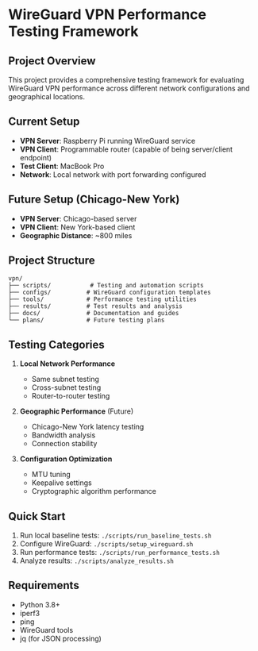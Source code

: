 # WireGuard VPN Performance Testing Framework

## Project Overview
This project provides a comprehensive testing framework for evaluating WireGuard VPN performance across different network configurations and geographical locations.

## Current Setup
- **VPN Server**: Raspberry Pi running WireGuard service
- **VPN Client**: Programmable router (capable of being server/client endpoint)
- **Test Client**: MacBook Pro
- **Network**: Local network with port forwarding configured

## Future Setup (Chicago-New York)
- **VPN Server**: Chicago-based server
- **VPN Client**: New York-based client
- **Geographic Distance**: ~800 miles

## Project Structure
```
vpn/
├── scripts/           # Testing and automation scripts
├── configs/          # WireGuard configuration templates
├── tools/            # Performance testing utilities
├── results/          # Test results and analysis
├── docs/             # Documentation and guides
└── plans/            # Future testing plans
```

## Testing Categories
1. **Local Network Performance**
   - Same subnet testing
   - Cross-subnet testing
   - Router-to-router testing

2. **Geographic Performance** (Future)
   - Chicago-New York latency testing
   - Bandwidth analysis
   - Connection stability

3. **Configuration Optimization**
   - MTU tuning
   - Keepalive settings
   - Cryptographic algorithm performance

## Quick Start
1. Run local baseline tests: `./scripts/run_baseline_tests.sh`
2. Configure WireGuard: `./scripts/setup_wireguard.sh`
3. Run performance tests: `./scripts/run_performance_tests.sh`
4. Analyze results: `./scripts/analyze_results.sh`

## Requirements
- Python 3.8+
- iperf3
- ping
- WireGuard tools
- jq (for JSON processing) 